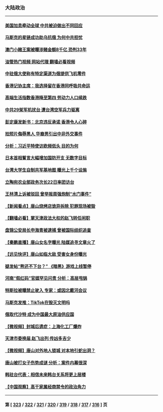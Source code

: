 ### 大陆政治
---
#### [美国加息牵动全球 中共被迫做出不同回应](../../pages/ncid277/n13764465.md?06220445) 
#### [马斯克的星链成功助乌抗俄 为何中共担忧](../../pages/ncid277/n13764450.md?06220445) 
#### [澳门小赌王案被曝涉赌金额8千亿 恐判33年](../../pages/ncid277/n13764444.md?06220445) 
#### [油管热门视频 网站代理 翻墙必看视频](http://209.222.30.114:81/youtube.html?06220445)
#### [中驻俄大使称有特定渠道为俄提供飞机零件](../../pages/ncid277/n13764456.md?06220445) 
#### [香港记协主席：我选择留在香港同呼吸共命运](../../pages/ncid277/n13764447.md?06220445) 
#### [高端生活指数香港降至第四 劳动力人口续跌](../../pages/ncid277/n13764441.md?06220445) 
#### [中共29架军机扰台 遭台湾空军兵力驱离](../../pages/ncid277/n13764339.md?06220445) 
#### [彭定康发新书：北京违反承诺 香港令人心碎](../../pages/ncid277/n13764274.md?06220445) 
#### [拍短片侮辱黑人 华裔男引出中非外交事件](../../pages/ncid277/n13764421.md?06220445) 
#### [分析：习近平特使访欧频低头 目的为何](../../pages/ncid277/n13763703.md?06220445) 
#### [日本首相誓言大幅增加国防开支 无数字目标](../../pages/ncid277/n13764196.md?06220445) 
#### [台湾大学生自制共军基地图 曝光上千个设施](../../pages/ncid277/n13763919.md?06220445) 
#### [立陶宛农业部政务次长22日率团访台](../../pages/ncid277/n13764111.md?06220445) 
#### [王林清上诉被驳回 曾举报周强炮制“水门事件”](../../pages/ncid277/n13763961.md?06220445) 
#### [【新闻看点】唐山烧烤店诡异拆除 犯罪现场被毁](../../pages/ncid277/n13763720.md?06220445) 
#### [【翻墙必看】掌天津政法大权的赵飞转任闲职](../../pages/ncid277/n13763882.md?06220445) 
#### [盘锦公安局长申海青被逮捕 曾被国际组织追查](../../pages/ncid277/n13763889.md?06220445) 
#### [【秦鹏直播】唐山女名字曝光 陆媒追寻文章火了](../../pages/ncid277/n13763786.md?06220445) 
#### [【远见快评】唐山如临大敌 受害女身份曝光](../../pages/ncid277/n13763792.md?06220445) 
#### [疑发帖“熊还不下台？” 《暗黑》游戏上线暂停](../../pages/ncid277/n13763763.md?06220445) 
#### [河南“假红码”官媒罕见问责 分析：高层甩锅](../../pages/ncid277/n13762538.md?06220445) 
#### [特斯拉被曝禁止驶入 专家：或因北戴河会议](../../pages/ncid277/n13763699.md?06220445) 
#### [马斯克发推：TikTok在毁灭文明吗](../../pages/ncid277/n13763615.md?06220445) 
#### [俄取代沙特 成为中国最大原油供应国](../../pages/ncid277/n13763644.md?06220445) 
#### [【微视频】封城后遗症：上海化工厂爆炸](../../pages/ncid277/n13763518.md?06220445) 
#### [天津市委换届 赵飞出列 传凶多吉少](../../pages/ncid277/n13763580.md?06220445) 
#### [【微视频】唐山对外地人锁城 对本地引蛇出洞？](../../pages/ncid277/n13763151.md?06220445) 
#### [唐山被打女子伤势成谜 分析：案件内幕很深](../../pages/ncid277/n13763420.md?06220445) 
#### [韩驻台代表：相信未来韩台关系将更上层楼](../../pages/ncid277/n13763491.md?06220445) 
#### [【中国观察】高干家属经商禁令的政治角力](../../pages/ncid277/n13763370.md?06220445) 

---
#### 第 [ [323](./323.md?06220445) / [322](./322.md?06220445) / [321](./321.md?06220445) / [320](./320.md?06220445) / [319](./319.md?06220445) / [318](./318.md?06220445) / [317](./317.md?06220445) / [316](./316.md?06220445) ] 页
